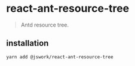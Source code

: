 # react-ant-resource-tree
> Antd resource tree.

## installation
```shell
yarn add @jswork/react-ant-resource-tree
```
